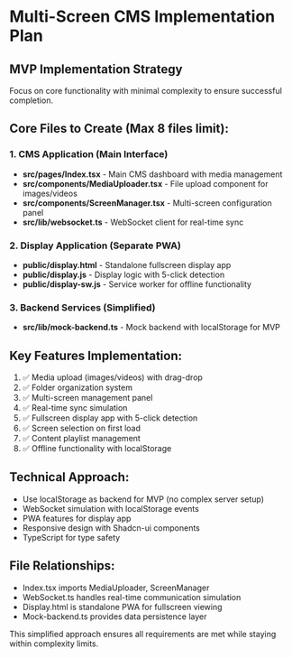 # Multi-Screen CMS Implementation Plan

## MVP Implementation Strategy
Focus on core functionality with minimal complexity to ensure successful completion.

## Core Files to Create (Max 8 files limit):

### 1. CMS Application (Main Interface)
- **src/pages/Index.tsx** - Main CMS dashboard with media management
- **src/components/MediaUploader.tsx** - File upload component for images/videos
- **src/components/ScreenManager.tsx** - Multi-screen configuration panel
- **src/lib/websocket.ts** - WebSocket client for real-time sync

### 2. Display Application (Separate PWA)
- **public/display.html** - Standalone fullscreen display app
- **public/display.js** - Display logic with 5-click detection
- **public/display-sw.js** - Service worker for offline functionality

### 3. Backend Services (Simplified)
- **src/lib/mock-backend.ts** - Mock backend with localStorage for MVP

## Key Features Implementation:
1. ✅ Media upload (images/videos) with drag-drop
2. ✅ Folder organization system
3. ✅ Multi-screen management panel
4. ✅ Real-time sync simulation
5. ✅ Fullscreen display app with 5-click detection
6. ✅ Screen selection on first load
7. ✅ Content playlist management
8. ✅ Offline functionality with localStorage

## Technical Approach:
- Use localStorage as backend for MVP (no complex server setup)
- WebSocket simulation with localStorage events
- PWA features for display app
- Responsive design with Shadcn-ui components
- TypeScript for type safety

## File Relationships:
- Index.tsx imports MediaUploader, ScreenManager
- WebSocket.ts handles real-time communication simulation
- Display.html is standalone PWA for fullscreen viewing
- Mock-backend.ts provides data persistence layer

This simplified approach ensures all requirements are met while staying within complexity limits.